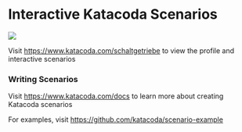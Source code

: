 # Interactive Katacoda Scenarios

[![](http://shields.katacoda.com/katacoda/schaltgetriebe/count.svg)](https://www.katacoda.com/schaltgetriebe "Get your profile on Katacoda.com")

Visit https://www.katacoda.com/schaltgetriebe to view the profile and interactive scenarios

### Writing Scenarios
Visit https://www.katacoda.com/docs to learn more about creating Katacoda scenarios

For examples, visit https://github.com/katacoda/scenario-example

